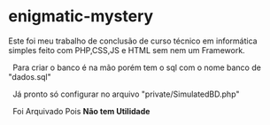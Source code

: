 # enigmatic-mystery
Este foi meu trabalho de conclusão de curso técnico em informática simples feito com PHP,CSS,JS e HTML sem nem um Framework.

&nbsp;
Para criar o banco é na mão porém tem o sql com o nome banco de "dados.sql" 

&nbsp;
Já pronto só configurar no arquivo "private/SimulatedBD.php" 

&nbsp;
Foi Arquivado Pois **Não tem Utilidade** &nbsp;

